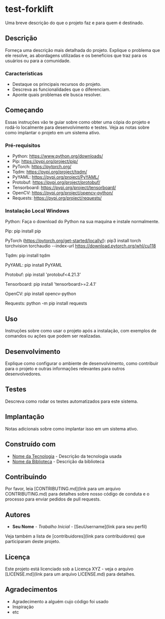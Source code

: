 # test-forklift

Uma breve descrição do que o projeto faz e para quem é destinado.

## Descrição

Forneça uma descrição mais detalhada do projeto. Explique o problema que ele resolve, as abordagens utilizadas e os benefícios que traz para os usuários ou para a comunidade.

### Características

- Destaque os principais recursos do projeto.
- Descreva as funcionalidades que o diferenciam.
- Aponte quais problemas ele busca resolver.

## Começando

Essas instruções vão te guiar sobre como obter uma cópia do projeto e rodá-lo localmente para desenvolvimento e testes. Veja as notas sobre como implantar o projeto em um sistema ativo.

### Pré-requisitos

- Python: https://www.python.org/downloads/
- Pip: https://pypi.org/project/pip/
- PyTorch: https://pytorch.org/
- Tqdm: https://pypi.org/project/tqdm/
- PyYAML: https://pypi.org/project/PyYAML/
- Protobuf: https://pypi.org/project/protobuf/
- Tensorboard: https://pypi.org/project/tensorboard/
- OpenCV: https://pypi.org/project/opencv-python/
- Requests: https://pypi.org/project/requests/

### Instalação Local Windows
Python: Faça o download do Python na sua maquina e instale normalmente.

Pip:
pip install pip

PyTorch (https://pytorch.org/get-started/locally/):
pip3 install torch torchvision torchaudio --index-url https://download.pytorch.org/whl/cu118

Tqdm:
pip install tqdm

PyYAML:
pip install PyYAML

Protobuf:
pip install 'protobuf<4.21.3'

Tensorboard:
pip install 'tensorboard>=2.4.1'

OpenCV:
pip install opencv-python

Requests:
python -m pip install requests

## Uso

Instruções sobre como usar o projeto após a instalação, com exemplos de comandos ou ações que podem ser realizadas.

## Desenvolvimento

Explique como configurar o ambiente de desenvolvimento, como contribuir para o projeto e outras informações relevantes para outros desenvolvedores.

## Testes

Descreva como rodar os testes automatizados para este sistema.

## Implantação

Notas adicionais sobre como implantar isso em um sistema ativo.

## Construído com

- [Nome da Tecnologia](link) - Descrição da tecnologia usada
- [Nome da Biblioteca](link) - Descrição da biblioteca

## Contribuindo

Por favor, leia [CONTRIBUTING.md](link para um arquivo CONTRIBUTING.md) para detalhes sobre nosso código de conduta e o processo para enviar pedidos de pull requests.

## Autores

- **Seu Nome** - *Trabalho Inicial* - [SeuUsername](link para seu perfil)

Veja também a lista de [contribuidores](link para contribuidores) que participaram deste projeto.

## Licença

Este projeto está licenciado sob a Licença XYZ - veja o arquivo [LICENSE.md](link para um arquivo LICENSE.md) para detalhes.

## Agradecimentos

- Agradecimento a alguém cujo código foi usado
- Inspiração
- etc